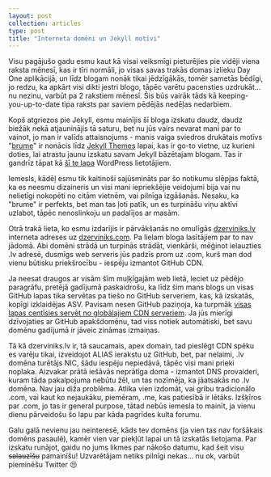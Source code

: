 ```yaml
---
layout: post
collection: articles
type: post
title: "Interneta domēni un Jekyll motīvi"
---
```


Visu pagājušo gadu esmu kaut kā visai veiksmīgi pieturējies pie vidēji viena raksta mēnesī, kas ir tīri normāli, jo visas savas trakās domas izlieku Day One aplikācijā, un līdz blogam nonāk tikai jēdzīgākās, tomēr sametās bēdīgi, jo redzu, ka apkārt visi dikti jestri blogo, tāpēc varētu pacensties uzdrukāt... nu nezinu, varbūt pa 2 rakstiem mēnesī. Šis būs vairāk tāds kā keeping-you-up-to-date tipa raksts par saviem pēdējās nedēļas nedarbiem.

Kopš atgriezos pie Jekyll, esmu mainījis šī bloga izskatu daudz, daudz biežāk nekā atjauninājis tā saturu, bet nu jūs vairs nevarat mani par to vainot, jo man ir valīds attaisnojums - manis vaiga sviedros drukātais motīvs "[brume](https://github.com/aigarsdz/brume "aigarsdz/brume")" ir nonācis līdz [Jekyll Themes](http://jekyllthemes.org "Jekyll Themes") lapai, kas ir go-to vietne, uz kurieni doties, lai atrastu jaunu izskatu savam Jekyll bāzētajam blogam. Tas ir gandrīz tāpat kā [šī te lapa](http://theme.wordpress.com "WordPress Themes for Blogs at WordPress.com") WordPress lietotājiem.

Iemesls, kādēļ esmu tik kaitinoši sajūsmināts par šo notikumu slēpjas faktā, ka es neesmu dizaineris un visi mani iepriekšējie veidojumi bija vai nu nelietīgi nokopēti no citām vietnēm, vai pilnīga izgāšanās. Nesaku, ka "brume" ir perfekts, bet man tas ļoti patīk, un es turpināšu viņu aktīvi uzlabot, tāpēc nenoslinkoju un padalījos ar masām.

Otrā trakā lieta, ko esmu izdarījis ir pārvākšanās no omulīgās [dzerviniks.lv](http://dzerviniks.lv "Aigars Dzerviniks") interneta adreses uz [dzerviniks.com](http://dzerviniks.com "Aigars Dzerviniks"). Pa lielam bloga lasītājiem par to nav jādomā. Abi domēni strādā un turpinās strādāt, vienkārši, mēģinot ielauzties .lv adresē, dusmīgs web serveris jūs padzīs prom uz .com, kurš man dod vienu būtisku priekšrocību - iespēju izmantot GitHub CDN.

Ja neesat draugos ar visām šīm muļķīgajām web lietā, leciet uz pēdējo paragrāfu, pretējā gadījumā paskaidrošu, ka līdz šim mans blogs un visas GitHub lapas tika servētas pa tiešo no GitHub serveriem, kas, kā izskatās, kopīgi izklaidējas ASV. Pavisam nesen GitHub paziņoja, ka turpmāk [visas lapas centīsies servēt no globālajiem CDN serveriem](https://github.com/blog/1715-faster-more-awesome-github-pages "Faster, More Awesome GitHub Pages"). Ja jūs mierīgi dzīvojaties ar GitHub apakšdomēnu, tad viss notiek automātiski, bet savu domēnu gadījumā ir jāveic zināmas izmaiņas.

Tā kā dzerviniks.lv ir, tā saucamais, apex domain, tad pieslēgt CDN spēku es varēju tikai, izveidojot ALIAS ierakstu uz GitHub, bet, par nelaimi, .lv domēna turētājs NIC, šādu iespēju nepiedāvā, tāpēc visi mani prieki noplaka. Aizvakar prātā iešāvās neprātīga doma - izmantot DNS provaideri, kuram tāda pakalpojuma nebūtu žēl, un tas nozīmēja, ka jāatsakās no .lv domēna. Nav jau diža problēma. Atlika vien izdomāt, vai gribu tradicionālo .com, vai kaut ko nejaukāku, piemēram, .me, kas patiesībā ir lētāks. Izšķīros par .com, jo tas ir general purpose, tātad nebūs iemesla to mainīt, ja vienu dienu pārveidošu šo lapu par kāda pagrīdes kulta forumu.

Galu galā nevienu jau neinteresē, kāds tev domēns (ja vien tas nav foršākais domēns pasaulē), kamēr vien var piekļūt lapai un tā izskatās lietojama. Par izskatu runājot, gaidu no jums likmes par nākošo datumu, kad šeit visu ~~salauzīšu~~ pamainīšu! Uzvarētājam netiks pilnīgi nekas... nu ok, varbūt pieminēšu Twitter 😒
